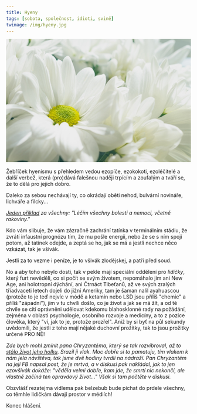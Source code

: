```yaml
---
title: Hyeny
tags: [sobota, společnost, idioti, svině]
twimage: /img/hyeny.jpg
---
```


![cover](/img/hyeny.jpg)

Žebříček hyenismu s přehledem vedou ezopíče, ezokokoti, ezoléčitelé a další verbež, která (pro)dává falešnou naději trpícím a zoufalým a tváří se, že to dělá pro jejich dobro.

Daleko za sebou nechávají ty, co okrádají oběti nehod, bulvární novináře, lichváře a filcky...

_[Jeden přiklad](http://www.lecitelbioenergii.cz/) za všechny: "Léčím všechny bolesti a nemoci, včetně rakoviny."_

Kdo vám slibuje, že vám zázračně zachrání tatínka v terminálním stádiu, že zvrátí infaustní prognózu tím, že mu pošle energii, nebo že se s ním spojí potom, až tatínek odejde, a zeptá se ho, jak se má a jestli nechce něco vzkázat, tak je všivák.

Jestli za to vezme i peníze, je to všivák zlodějskej, a patří před soud.

No a aby toho nebylo dosti, tak v pekle mají speciální oddělení pro _lidičky_, který furt nevěděli, co si počít se svým životem, nepomáhalo jim ani New Age, ani holotropní dýchání, ani Čtrnáct Tibeťanů, až ve svých zralých třiadvaceti letech dojeli do jižní Ameriky, tam je šaman nalil ayahuascou (protože to je teď nejvíc v módě a ketamin nebo LSD jsou příliš "chemie" a příliš "západní"), jim v tu chvíli došlo, co je život a jak se má žít, a od té chvíle se cítí oprávněni udělovat kdekomu blahosklonné rady na požádání, zejména v oblasti psychologie, osobního rozvoje a medicíny, a to z pozice člověka, který "ví, jak to je, protože prozřel". Aniž by si byť na půl sekundy uvědomili, že jestli z toho mají nějaké duchovní prožitky, tak to jsou prožitky určené PRO NĚ!

_Zde bych mohl zmínit pana Chryzantéma, který se tak rozvibroval, až to [stálo život jeho holku](https://www.facebook.com/100000168966089/posts/1495690110446607/). Srazil ji vlak. Moc dobře si to pamatuju, tím vlakem k nám jela návštěva, tak jsme dvě hodiny tvrdli na nádraží. Pan Chryzantém na její FB napsal post, že je mrtvá, a v diskusi pak nakládal, jak to jen ezovšivák dokáže: "věděla velmi dobře, kam jde, že smrtí nic nekončí, ale vlastně začíná ten opravdový život..." Však si tam počtěte v diskusi._

Obzvlášť rezatejma vidlema pak belzebub bude píchat do prdele všechny, co těmhle lidičkám dávají prostor v médiích!

Konec hlášení.